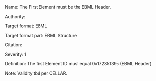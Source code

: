 Name: The First Element must be the EBML Header.

Authority: 

Target format: EBML

Target format part: EBML Structure

Citation: 

Severity: 1

Definition: The first Element ID must equal 0x172351395 (EBML Header)

Note: Validity tbd per CELLAR.

